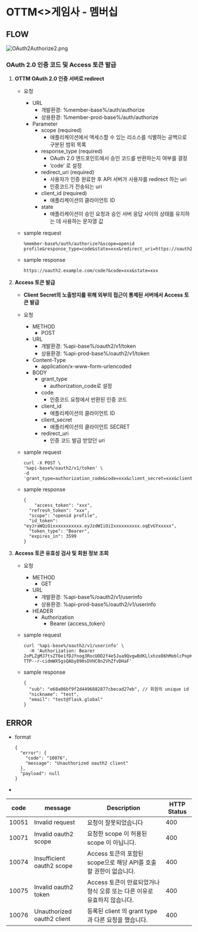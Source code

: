# OTTM<>게임사 - 멤버십

## **FLOW**

![OAuth2Authorize2.png](OAuth2Authorize2.png)

### OAuth 2.0 인증 코드 및 Access 토큰 발급

1. **OTTM OAuth 2.0 인증 서버로 redirect**
    - 요청
        - URL
            - 개발환경: %member-base%/auth/authorize
            - 상용환경: %member-prod-base%/auth/authorize
        - Parameter
            - scope (required)
                - 애플리케이션에서 액세스할 수 있는 리소스를 식별하는 공백으로 구분된 범위 목록
            - response_type (required)
                - OAuth 2.0 엔드포인트에서 승인 코드를 반환하는지 여부를 결정
                - ‘code’ 로 설정
            - redirect_uri (required)
                - 사용자가 인증 완료한 후 API 서버가 사용자를 redirect 하는 uri
                - 인증코드가 전송되는 uri
            - client_id (required)
                - 애플리케이션의 클라이언트 ID
            - state
                - 애플리케이션이 승인 요청과 승인 서버 응답 사이의 상태를 유지하는 데 사용하는 문자열 값
    - sample request

        ```
        %member-base%/auth/authorize?&scope=openid profile&response_type=code&state=xxx&redirect_uri=https://oauth2.example.com/code&client_id=xxx
        ```

    - sample response

        ```
        https://oauth2.example.com/code?&code=xxx&state=xxx
        ```


1. **Access 토큰 발급**
    - **Client Secret의 노출방지를 위해 외부의 접근이 통제된 서버에서 Access 토큰 발급**
    - 요청
        - METHOD
            - POST
        - URL
            - 개발환경: %api-base%/oauth2/v1/token
            - 상용환경: %api-prod-base%/oauth2/v1/token
        - Content-Type
            - application/x-www-form-urlencoded
        - BODY
            - grant_type
                - authorization_code로 설정
            - code
                - 인증코드 요청에서 반환된 인증 코드
            - client_id
                - 애플리케이션의 클라이언트 ID
            - client_secret
                - 애플리케이션의 클라이언트 SECRET
            - redirect_uri
                - 인증 코드 발급 받았던 uri
    - sample request

        ```
        curl -X POST \
        '%api-base%/oauth2/v1/token' \
        -d 'grant_type=authorization_code&code=xxx&client_secret=xxx&client_id=xxx&redirect_uri=https://oauth2.example.com/code'
        ```

    - sample response

        ```
        {
        	"access_token": "xxx",
          "refresh_token": "xxx",
          "scope": "openid profile",
          "id_token": "eyJraWQiOixxxxxxxxxxx.eyJzdWIiOiIxxxxxxxxxx.oqEvGYxxxxx",
          "token_type": "Bearer",
          "expires_in": 3599
        }
        ```


1. **Access 토큰 유효성 검사 및 회원 정보 조회**
    - 요청
        - METHOD
            - GET
        - URL
            - 개발환경: %api-base%/oauth2/v1/userinfo
            - 상용환경: %api-prod-base%/oauth2/v1/userinfo
        - HEADER
            - Authorization
                - Bearer {access_token}
    - sample request

        ```
        curl '%api-base%/oauth2/v1/userinfo' \
          -H 'Authorization: Bearer 2oPLZgMJ7tsZT6e1fDJfnog3RocUOD2f4e5Jua9QvgwBdKLlxhze86hMeblcPopH4XeXESezb1dInlQIGz5k7uA-TTP--r-cidmWX5gsQAby890sDVHC0n2VhZfvDHaF'
        ```

    - sample response

        ```
        {
          "sub": "e68a06bf9f2d4496882877cbecad27eb", // 회원의 unique id
          "nickname": "test",
          "email": "test@flask.global"
        }
        ```


## ERROR

- format

    ```
    {
      "error": {
        "code": "10076",
        "message": "Unauthorized oauth2 client"
      },
      "payload": null
    }
    ```

-

| code | message | Description | HTTP Status |
| --- | --- | --- | --- |
| 10051 | Invalid request | 요청이 잘못되었습니다 | 400 |
| 10071 | Invalid oauth2 scope | 요청한 scope 이 허용된 scope 이 아닙니다. | 400 |
| 10074 | Insufficient oauth2 scope | Access 토큰의 포함된 scope으로 해당 API를 호출 할 권한이 없습니다. | 400 |
| 10075 | Invalid oauth2 token | Access 토큰이 만료되었거나 형식 오류 또는 다른 이유로 유효하지 않습니다. | 400 |
| 10076 | Unauthorized oauth2 client | 등록된 client 의 grant type과 다른 요청을 했습니다. | 400 |